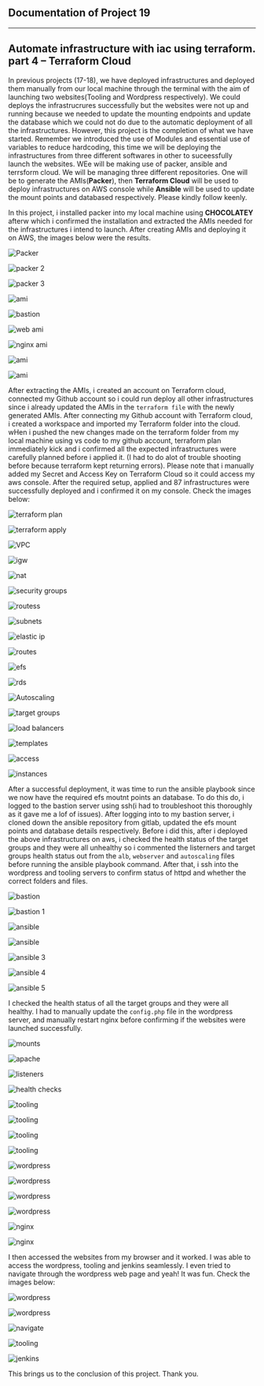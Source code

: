 ## Documentation of Project 19
---

**Automate infrastructure with iac using terraform. part 4 – Terraform Cloud**
-

In previous projects (17-18), we have deployed infrastructures and deployed them manually from our local machine through the terminal with the aim of launching two websites(Tooling and Wordpress respectively). We could deploys the infrastrucrures successfully but the websites were not up and running because we needed to update the mounting endpoints and update the database which we could not do due to the automatic deployment of all the infrastructures. However, this project is the completion of what we have started. Remember we introduced the use of Modules and essential use of variables to reduce hardcoding, this time we will be deploying the infrastructures from three different softwares in other to suceessfully launch the websites. WEe will be making use of packer, ansible and terrsform cloud. We will be managing three different repositories. One will be to generate the AMIs(**Packer**), then **Terraform Cloud** will be used to deploy infrastructures on AWS console while **Ansible** will be used to update the mount points and databased respectively. Please kindly follow keenly.

In this project, i installed packer into my local machine using **CHOCOLATEY** afterw which i confirmed the installation and extracted the AMIs needed for the infrastructures i intend to launch. After creating AMIs and deploying it on AWS, the images below were the results.

![Packer](./images/packer%20installation.PNG)

![packer 2](./images/packer%20version.PNG)

![packer 3](./images/packeer%20fmt.PNG)

![ami](./images/query.PNG)

![bastion](./images/bastion%20build.PNG)

![web ami](./images/web%20ami.PNG)

![nginx ami](./images/nginx%20ami.PNG)

![ami](./images/ubuntu%20ami.PNG)

![ami](./images/AMI%20created%20and%20confirmed%20on%20console.PNG)

After extracting the AMIs, i created an account on Terraform cloud, connected my Github account so i could run deploy all other infrastructures since i already updated the AMIs in the `terraform file` with the newly generated AMIs. After connecting my Github account with Terraform cloud, i created a workspace and imported my Terraform folder into the cloud. wHen i pushed the new changes made on the terraform folder from my local machine using vs code to my github account, terraform plan immediately kick and i confirmed all the expected infrastructures were carefully planned before i applied it. (I had to do alot of trouble shooting before because terraform kept returning errors). Please note that i manually added my Secret and Access Key on Terraform Cloud so it could access my aws console. After the required setup, applied and 87 infrastructures were successfully deployed and i confirmed it on my console. Check the images below:


![terraform plan](./images/terraform%20plan.PNG)

![terraform apply](./images/terraform%20plan.PNG)

![VPC](./images/VPC.PNG)

![igw](./images/imternt-gateway.PNG)

![nat](./images/nat-gateway.PNG)

![security groups](./images/security%20groups.PNG)

![routess](./images/route%20table.PNG)

![subnets](./images/Subnets.PNG)

![elastic ip](./images/elastic-ip.PNG)

![routes](./images/rouute-table.PNG)

![efs](./images/efs.PNG)

![rds](./images/RDS%20created.PNG)

![Autoscaling](./images/auto%20scaling%20groups.PNG)

![target groups](./images/target%20groups.PNG)

![load balancers](./images/load%20balancers.PNG)

![templates](./images/launch%20templates.PNG)

![access](./images/acess%20points.PNG)

![instances](./images/instances.PNG)

After a successful deployment, it was time to run the ansible playbook since we now have the required efs moutnt points an database. To do this do, i logged to the bastion server using ssh(i had to troubleshoot this thoroughly as it gave me a lof of issues). After logging into to my bastion server, i cloned down the ansible repository from gitlab, updated the efs mount points and database details respectively. Before i did this, after i deployed the above infrastructures on aws, i checked the health status of the target groups and they were all unhealthy so i commented the listerners and target groups health status out from the `alb`, `webserver` and `autoscaling` files before running the ansible playbook command. After that, i ssh into the wordpress and tooling servers to confirm status of httpd and whether the correct folders and files. 

![bastion](./images/bastion%20accessed%20remotely.PNG)

![bastion 1](./images/bastion%20accessed%20remotely%201.PNG)

![ansible](./images/ansible%20playbook-1.PNG)

![ansible](./images/ansible%20playbook-2.PNG)

![ansible 3](./images/ansible%20playbook-3.PNG)

![ansible 4](./images/ansible%20playbook-4.PNG)

![ansible 5](./images/ansible%20playbook-5.PNG)

I checked the health status of all the target groups and they were all healthy. I had to manually update the `config.php` file in the wordpress server, and manually restart nginx before confirming if the websites were launched successfully. 

![mounts](./images/suceessful%20mount.PNG)

![apache](./images/apache%20server.PNG)

![listeners](./images/listeners%20added.PNG)

![health checks](./images/health-checks.PNG)

![tooling](./images/tooling%20installation%201.PNG)

![tooling](./images/tooling%20installation%202.PNG)

![tooling](./images/tooling%20installation%203.PNG)

![tooling](./images/tooling%20health%20checks.PNG)

![wordpress](./images/wordpress%20installation.PNG)

![wordpress](./images/wordpresss%20installation.PNG)

![wordpress](./images/confirming%20wordpress%20installation.PNG)

![wordpress](./images/wordpress%20health%20checks.PNG)

![nginx](./images/nginx%20status.PNG)

![nginx](./images/nginx%20health%20checks.PNG)

I then accessed the websites from my browser and it worked. I was able to access the wordpress, tooling and jenkins seamlessly. I even tried to navigate through the wordpress web page and yeah! It was fun. Check the images below:

![wordpress](./images/wordpress%20accessed.PNG)

![wordpress](./images/wordpress%20opened.PNG)

![navigate](./images/navigating%20through%20wordpress.PNG)

![tooling](./images/tooling%20website%20accessed.PNG)

![jenkins](./images/jenkins%20accessed.PNG)


This brings us to the conclusion of this project. Thank you.